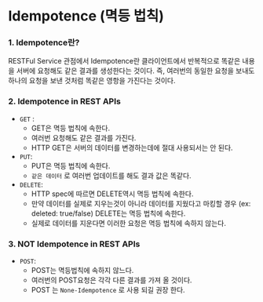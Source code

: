 # Idempotence (멱등 법칙)

### 1. Idempotence란?

RESTFul Service 관점에서 Idempotence란 클라이언트에서 반복적으로 똑같은 내용을 서버에 요청해도 같은 결과를 생성한다는 것이다. 즉, 여러번의 동일한 요청을 보내도 하나의 요청을 보낸 것처럼 똑같은 영항을 가진다는 것이다. 

### 2. Idempotence in REST APIs

- `GET` : 
  - GET은 멱등 법칙에 속한다.
  - 여러번 요청해도 같은 결과를 가진다.
  - HTTP GET은 서버의 데이터를 변경하는데에 절대 사용되서는 안 된다.
- `PUT`:
  - PUT은 멱등 법칙에 속한다.
  - `같은 데이터` 로 여러번 업데이트를 해도 결과 값은 똑같다.
- `DELETE`:
  - HTTP spec에 따르면 DELETE역시 멱등 법칙에 속한다.
  - 만약 데이터를 실제로 지우는것이 아니라 데이터를 지웠다고 마킹할 경우 (ex: deleted: true/false) DELETE는 멱등 법칙에 속한다.
  - 실제로 데이터를 지운다면 이러한 요청은 멱등 법칙에 속하지 않는다.

### 3. NOT Idempotence in REST APIs

- `POST`:
  - POST는 멱등법칙에 속하지 않느다.
  - 여러번의 POST요청은 각각 다른 결과를 가져 올 것이다.
  - POST 는 `None-Idempotence` 로 사용 되길 권장 한다.

